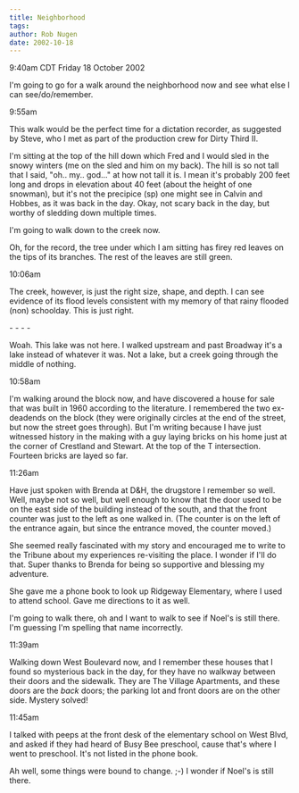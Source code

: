 ```yaml
---
title: Neighborhood
tags: 
author: Rob Nugen
date: 2002-10-18
---
```


<p class=date>9:40am CDT Friday 18 October 2002</p>

<p>I'm going to go for a walk around the neighborhood now and see what
else I can see/do/remember.</p>

<p class=date>9:55am</p>

<p>This walk would be the perfect time for a dictation recorder, as
suggested by Steve, who I met as part of the production crew for Dirty
Third II.</p>

<p>I'm sitting at the top of the hill down which Fred and I would sled
in the snowy winters (me on the sled and him on my back).  The hill is
so not tall that I said, "oh.. my.. god..." at how not tall it is.  I
mean it's probably 200 feet long and drops in elevation about 40 feet
(about the height of one snowman), but it's not the precipice (sp) one
might see in Calvin and Hobbes, as it was back in the day.  Okay, not
scary back in the day, but worthy of sledding down multiple times.</p>

<p>I'm going to walk down to the creek now.</p>

<p>Oh, for the record, the tree under which I am sitting has firey red
leaves on the tips of its branches.  The rest of the leaves are still
green.</p>

<p class=date>10:06am</p>

<p>The creek, however, is just the right size, shape, and depth.  I
can see evidence of its flood levels consistent with my memory of that
rainy flooded (non) schoolday.  This is just right.</p>

<p>- - - -</p>

<p>Woah.  This lake was not here.  I walked upstream and past Broadway
it's a lake instead of whatever it was.  Not a lake, but a creek going
through the middle of nothing.</p>

<p class=date>10:58am</p>

<p>I'm walking around the block now, and have discovered a house for
sale that was built in 1960 according to the literature.  I remembered
the two ex-deadends on the block (they were originally circles at the
end of the street, but now the street goes through).  But I'm writing
because I have just witnessed history in the making with a guy laying
bricks on his home just at the corner of Crestland and Stewart.  At
the top of the T intersection.  Fourteen bricks are layed so far.</p>

<p class=date>11:26am</p>

<p>Have just spoken with Brenda at D&H, the drugstore I remember so
well.  Well, maybe not so well, but well enough to know that the door
used to be on the east side of the building instead of the south, and
that the front counter was just to the left as one walked in.  (The
counter is on the left of the entrance again, but since the entrance
moved, the counter moved.)</p>

<p>She seemed really fascinated with my story and encouraged me to
write to the Tribune about my experiences re-visiting the place.  I
wonder if I'll do that.  Super thanks to Brenda for being so
supportive and blessing my adventure.</p>

<p>She gave me a phone book to look up Ridgeway Elementary, where I
used to attend school.  Gave me directions to it as well.</p>

<p>I'm going to walk there, oh and I want to walk to see if Noel's is
still there.  I'm guessing I'm spelling that name incorrectly.</p>

<p class=date>11:39am</p>

<p>Walking down West Boulevard now, and I remember these houses that I
found so mysterious back in the day, for they have no walkway between
their doors and the sidewalk.  They are The Village Apartments, and
these doors are the <em>back</em> doors; the parking lot and front
doors are on the other side.  Mystery solved!</p>

<p class=date>11:45am</p>

<p>I talked with peeps at the front desk of the elementary school on
West Blvd, and asked if they had heard of Busy Bee preschool, cause
that's where I went to preschool.  It's not listed in the phone
book.</p>

<p>Ah well, some things were bound to change. ;-)  I wonder if Noel's
is still there.</p>
